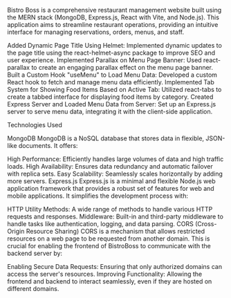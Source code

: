 Bistro Boss is a comprehensive restaurant management website built using the MERN stack (MongoDB, Express.js, React with Vite, and Node.js). This application aims to streamline restaurant operations, providing an intuitive interface for managing reservations, orders, menus, and staff.

Added Dynamic Page Title Using Helmet: Implemented dynamic updates to the page title using the react-helmet-async package to improve SEO and user experience.
Implemented Parallax on Menu Page Banner: Used react-parallax to create an engaging parallax effect on the menu page banner.
Built a Custom Hook "useMenu" to Load Menu Data: Developed a custom React hook to fetch and manage menu data efficiently.
Implemented Tab System for Showing Food Items Based on Active Tab: Utilized react-tabs to create a tabbed interface for displaying food items by category.
Created Express Server and Loaded Menu Data from Server: Set up an Express.js server to serve menu data, integrating it with the client-side application.

Technologies Used

MongoDB
MongoDB is a NoSQL database that stores data in flexible, JSON-like documents. It offers:

High Performance: Efficiently handles large volumes of data and high traffic loads.
High Availability: Ensures data redundancy and automatic failover with replica sets.
Easy Scalability: Seamlessly scales horizontally by adding more servers.
Express.js
Express.js is a minimal and flexible Node.js web application framework that provides a robust set of features for web and mobile applications. It simplifies the development process with:

HTTP Utility Methods: A wide range of methods to handle various HTTP requests and responses.
Middleware: Built-in and third-party middleware to handle tasks like authentication, logging, and data parsing.
CORS (Cross-Origin Resource Sharing)
CORS is a mechanism that allows restricted resources on a web page to be requested from another domain. This is crucial for enabling the frontend of BistroBoss to communicate with the backend server by:

Enabling Secure Data Requests: Ensuring that only authorized domains can access the server's resources.
Improving Functionality: Allowing the frontend and backend to interact seamlessly, even if they are hosted on different domains.
